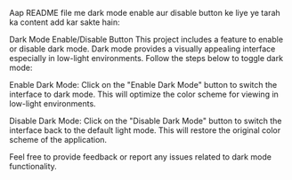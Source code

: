 
Aap README file me dark mode enable aur disable button ke liye ye tarah ka content add kar sakte hain:

Dark Mode Enable/Disable Button
This project includes a feature to enable or disable dark mode. Dark mode provides a visually appealing interface especially in low-light environments. Follow the steps below to toggle dark mode:

Enable Dark Mode:
Click on the "Enable Dark Mode" button to switch the interface to dark mode. This will optimize the color scheme for viewing in low-light environments.

Disable Dark Mode:
Click on the "Disable Dark Mode" button to switch the interface back to the default light mode. This will restore the original color scheme of the application.

Feel free to provide feedback or report any issues related to dark mode functionality.

